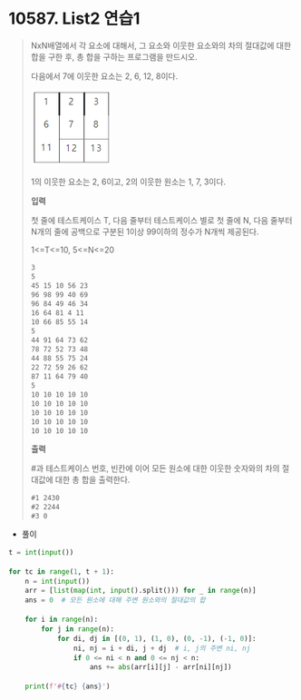 # 10587. List2 연습1

> NxN배열에서 각 요소에 대해서, 그 요소와 이웃한 요소와의 차의 절대값에 대한 합을 구한 후, 총 합을 구하는 프로그램을 만드시오.
>
> 다음에서 7에 이웃한 요소는 2, 6, 12, 8이다.
>
> ![image-20210822202443659](10578-List2_연습1.assets/image-20210822202443659.png)
>
> 1의 이웃한 요소는 2, 6이고, 2의 이웃한 원소는 1, 7, 3이다.
>
> 
>
> **입력**
>
> 첫 줄에 테스트케이스 T, 다음 줄부터 테스트케이스 별로 첫 줄에 N, 다음 줄부터 N개의 줄에 공백으로 구분된 1이상 99이하의 정수가 N개씩 제공된다.
>
> 1<=T<=10, 5<=N<=20
>
> ```
> 3
> 5
> 45 15 10 56 23 
> 96 98 99 40 69 
> 96 84 49 46 34 
> 16 64 81 4 11 
> 10 66 85 55 14 
> 5
> 44 91 64 73 62 
> 78 72 52 73 48 
> 44 88 55 75 24 
> 22 72 59 26 62 
> 87 11 64 79 40 
> 5
> 10 10 10 10 10
> 10 10 10 10 10
> 10 10 10 10 10
> 10 10 10 10 10
> 10 10 10 10 10
> ```
>
> **출력**
>
> \#과 테스트케이스 번호, 빈칸에 이어 모든 원소에 대한 이웃한 숫자와의 차의 절대값에 대한 총 합을 출력한다.
>
> ```
> #1 2430
> #2 2244
> #3 0
> ```

- 풀이

```python
t = int(input())

for tc in range(1, t + 1):
    n = int(input())
    arr = [list(map(int, input().split())) for _ in range(n)]
    ans = 0  # 모든 원소에 대해 주변 원소와의 절대값의 합

    for i in range(n):
        for j in range(n):
            for di, dj in [(0, 1), (1, 0), (0, -1), (-1, 0)]:
                ni, nj = i + di, j + dj  # i, j의 주변 ni, nj
                if 0 <= ni < n and 0 <= nj < n:
                    ans += abs(arr[i][j] - arr[ni][nj])

    print(f'#{tc} {ans}')
```

